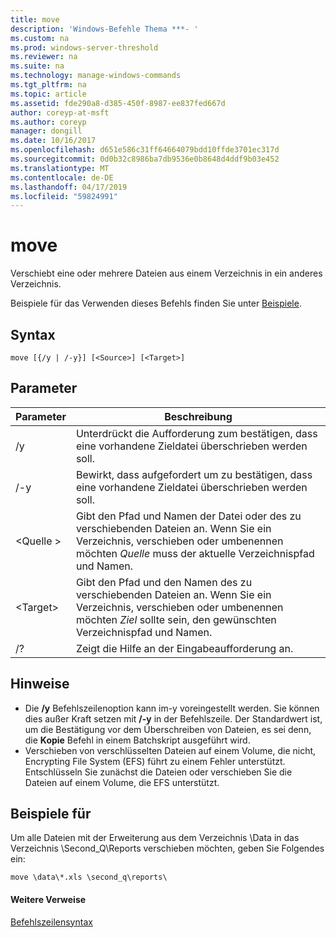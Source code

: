 ```yaml
---
title: move
description: 'Windows-Befehle Thema ***- '
ms.custom: na
ms.prod: windows-server-threshold
ms.reviewer: na
ms.suite: na
ms.technology: manage-windows-commands
ms.tgt_pltfrm: na
ms.topic: article
ms.assetid: fde290a8-d385-450f-8987-ee837fed667d
author: coreyp-at-msft
ms.author: coreyp
manager: dongill
ms.date: 10/16/2017
ms.openlocfilehash: d651e586c31ff64664079bdd10ffde3701ec317d
ms.sourcegitcommit: 0d0b32c8986ba7db9536e0b8648d4ddf9b03e452
ms.translationtype: MT
ms.contentlocale: de-DE
ms.lasthandoff: 04/17/2019
ms.locfileid: "59824991"
---
```

# <a name="move"></a>move



Verschiebt eine oder mehrere Dateien aus einem Verzeichnis in ein anderes Verzeichnis.

Beispiele für das Verwenden dieses Befehls finden Sie unter [Beispiele](#BKMK_examples).

## <a name="syntax"></a>Syntax

```
move [{/y | /-y}] [<Source>] [<Target>]
```

## <a name="parameters"></a>Parameter

|Parameter|Beschreibung|
|---------|-----------|
|/y|Unterdrückt die Aufforderung zum bestätigen, dass eine vorhandene Zieldatei überschrieben werden soll.|
|/-y|Bewirkt, dass aufgefordert um zu bestätigen, dass eine vorhandene Zieldatei überschrieben werden soll.|
|\<Quelle >|Gibt den Pfad und Namen der Datei oder des zu verschiebenden Dateien an. Wenn Sie ein Verzeichnis, verschieben oder umbenennen möchten *Quelle* muss der aktuelle Verzeichnispfad und Namen.|
|\<Target>|Gibt den Pfad und den Namen des zu verschiebenden Dateien an. Wenn Sie ein Verzeichnis, verschieben oder umbenennen möchten *Ziel* sollte sein, den gewünschten Verzeichnispfad und Namen.|
|/?|Zeigt die Hilfe an der Eingabeaufforderung an.|

## <a name="remarks"></a>Hinweise

-   Die **/y** Befehlszeilenoption kann im-y voreingestellt werden. Sie können dies außer Kraft setzen mit **/-y** in der Befehlszeile. Der Standardwert ist, um die Bestätigung vor dem Überschreiben von Dateien, es sei denn, die **Kopie** Befehl in einem Batchskript ausgeführt wird.
-   Verschieben von verschlüsselten Dateien auf einem Volume, die nicht, Encrypting File System (EFS) führt zu einem Fehler unterstützt. Entschlüsseln Sie zunächst die Dateien oder verschieben Sie die Dateien auf einem Volume, die EFS unterstützt.

## <a name="BKMK_examples"></a>Beispiele für

Um alle Dateien mit der Erweiterung aus dem Verzeichnis \Data in das Verzeichnis \Second_Q\Reports verschieben möchten, geben Sie Folgendes ein:
```
move \data\*.xls \second_q\reports\ 
```

#### <a name="additional-references"></a>Weitere Verweise

[Befehlszeilensyntax](command-line-syntax-key.md)